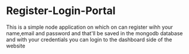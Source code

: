 # Register-Login-Portal
This is a simple node application on which on can register wihh your name,email and password and that'll be saved in the mongodb database and with your credentials you can login to the dashboard side of the website

